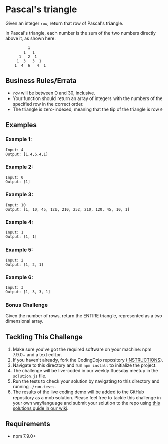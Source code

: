 # Pascal's triangle

Given an integer `row`, return that row of Pascal's triangle.

In Pascal's triangle, each number is the sum of the two numbers directly above it, as shown here:

```
          1
        1   1
      1   2  1
     1  3   3  1
    1  4  6   4  1
```

## Business Rules/Errata

- `row` will be between 0 and 30, inclusive.
- Your function should return an array of integers with the numbers of the specified row in the correct order. 
- The triangle is zero-indexed, meaning that the tip of the triangle is row `0`

## Examples

### Example 1:
```
Input: 4
Output: [1,4,6,4,1]
```

### Example 2:
```
Input: 0
Output: [1]
```

### Example 3:
```
Input: 10
Output: [1, 10, 45, 120, 210, 252, 210, 120, 45, 10, 1]
```

### Example 4:
```
Input: 1
Output: [1, 1]
```

### Example 5:
```
Input: 2
Output: [1, 2, 1]
```

### Example 6:
```
Input: 3
Output: [1, 3, 3, 1]
```

### Bonus Challenge
Given the number of rows, return the ENTIRE triangle, represented as a two dimensional array.

## Tackling This Challenge

1. Make sure you've got the required software on your machine: npm 7.9.0+ and a text editor.
2. If you haven't already, fork the CodingDojo repository ([INSTRUCTIONS](https://docs.github.com/en/github/getting-started-with-github/fork-a-repo)).
3. Navigate to this directory and run `npm install` to initialize the project.
4. The challenge will be live-coded in our weekly Tuesday meetup in the `solution.js` file.
5. Run the tests to check your solution by navigating to this directory and running `./run-tests`.
6. The results of the live coding demo will be added to the GitHub repository as a mob solution. Please feel free to tackle this challenge in your own way/language and submit your solution to the repo using [this solutions guide in our wiki](https://github.com/codeconnector/CodingDojo/wiki#solutions).

## Requirements

- npm 7.9.0+
